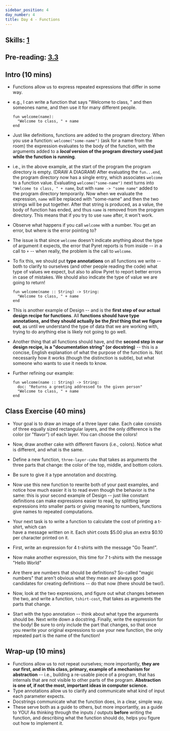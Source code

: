 ```yaml
---
sidebar_position: 4
day_number: 4
title: Day 4 - Functions
---
```


## Skills: [1](/skills/#(1))

## Pre-reading: [3.3]({{DCIC_DOMAIN}}/From_Repeated_Expressions_to_Functions.html)

## Intro (10 mins)

- Functions allow us to express repeated expressions that differ in some way.
- e.g., I can write a function that says "Welcome to class, " and then someones
  name, and then use it for many different people. 
  ```pyret
  fun welcome(name):
    "Welcome to class, " + name
  end
  ```
- Just like definitions, functions are added to the program directory. When you
  use a function: `welcome("some-name")` (ask for a name from the room)
  the expression evaluates to the body of the function, with the
  arguments added to a **_local_ version of the program directory used just while the function is running**.
- i.e., in the above example, at the start of the program the program directory
  is empty. (DRAW A DIAGRAM) After evaluating the `fun...end`, the program
  directory now has a single entry, which associates `welcome` to a function
  value. Evaluating `welcome("some-name")` next turns into `"Welcome to class,
  " + name`, but with `name -> "some name"` added to the program directory
  temporarily. Now when we evaluate the expression, `name` will be replaced with
  "some-name" and then the two strings will be put together. After that string
  is produced, as a value, the body of function has ended, and thus `name` is
  removed from the program directory. This means that if you try to use `name`
  after, it won't work.

- Observe what happens if you call `welcome` with a number. You get an error,
  but where is the error pointing to?
- The issue is that since `welcome` doesn't indicate anything about the
  type of argument it expects, the error that Pyret reports is from inside --
  in a call to `+` -- when really, the problem is the call to
  `welcome`. 
- To fix this, we should put **type annotations** on all functions we write -- 
  both to clarify to ourselves (and other people reading the code) what type of values we expect, but 
  also to allow Pyret to report better errors in case of mistakes. We should also 
  indicate the type of value we are going to return!
  ```pyret
  fun welcome(name :: String) -> String:
    "Welcome to class, " + name
  end
  ```
- This is another example of Design -- and is the **first step of our actual
  design recipe for functions**. All **functions should have type annotations, and
  they should actually be the _first_ thing that we figure out**, as until we
  understand the type of data that we are working with, trying to do anything
  else is likely not going to go well.
- Another thing that all functions should have, and the **second step in our
  design recipe, is a "documentation string" (or docstring)** -- this is a
  concise, English explanation of what the purpose of the function is. Not
  necessarily how it works (though the distinction is subtle), but what someone
  who wants to use it needs to know. 
- Further refining our example:
  ```pyret
  fun welcome(name :: String) -> String:
    doc: "Returns a greeting addressed to the given person"
    "Welcome to class, " + name
  end
  ```


## Class Exercise (40 mins)

- Your goal is to draw an image of a three layer cake. Each cake consists of
  three equally sized rectangular layers, and the only difference is the color
  (or "flavor") of each layer. You can choose the colors!
- Now, draw another cake with different flavors (i.e., colors). Notice what is
  different, and what is the same.
- Define a new function, `three-layer-cake` that takes as arguments the three
  parts that change: the color of the top, middle, and bottom colors. 
- Be sure to give it a type annotation and docstring. 
- Now use this new function to rewrite both of your past examples, and notice
  how much easier it is to read even though the behavior is the same: this is
  your second example of Design -- just like constant definitions can make
  expressions easier to read, by splitting large expressions into smaller parts
  or giving meaning to numbers, functions give names to repeated computations.

- Your next task is to write a function to calculate the cost of printing a t-shirt, which can  
  have a message written on it. Each shirt costs \$5.00 plus an extra \$0.10 per
  character printed on it.
- First, write an expression for 4 t-shirts with the message "Go Team!".
- Now make another expression, this time for 7 t-shirts with the message "Hello World"
- Are there are numbers that should be definitions? So-called "magic numbers"
  that aren't obvious what they mean are always good candidates for creating
  definitions -- do that now (there should be two!).
- Now, look at the two expressions, and figure out what changes between the two,
  and write a function, `tshirt-cost`, that takes as arguments the parts that
  change. 
- Start with the typo annotation -- think about what type the arguments should
  be. Next write down a docstring. Finally, write the expression for the body!
  Be sure to only include the part that changes, so that once you rewrite your
  original expressions to use your new function, the only repeated part is the
  name of the function!

## Wrap-up (10 mins)
- Functions allow us to not repeat ourselves; more importantly, **they are our first, and in this class, primary, example of a mechanism for abstraction** -- i.e., building a re-usable piece of a program, that has internals that are not visible to other parts of the program. **Abstraction is one of, if not the most, important ideas in computer science.**
- Type annotations allow us to clarify and communicate what kind of input each parameter expects.
- Docstrings communicate what the function does, in a clear, simple way. 
- These serve both as a guide to others, but more importantly, as a guide to
  YOU! As thinking through the inputs / outputs **before** writing the function,
  and describing what the function should do, helps you figure out how to
  implement it.

